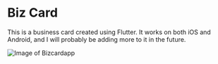 # Biz Card

This is a business card created using Flutter. It works on both iOS and Android, and I will probably be adding more to it in the future. 

![Image of Bizcardapp](https://drive.google.com/open?id=1mwFuClXO6etGWfNKt_LOU2hMEuciqG0a)